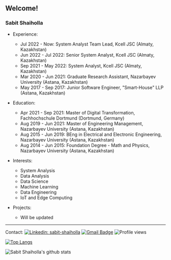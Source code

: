 ## Welcome!

<!--
**sabit-shaiholla/sabit-shaiholla** is a ✨ _special_ ✨ repository because its `README.md` (this file) appears on your GitHub profile.-->
### Sabit Shaiholla 

+ Experience: 
    - Jul 2022 - Now: System Analyst Team Lead, Kcell JSC (Almaty, Kazakhstan)
    - Jun 2022 - Jul 2022: Senior System Analyst, Kcell JSC (Almaty, Kazakhstan)
    - Sep 2021 - May 2022: System Analyst, Kcell JSC (Almaty, Kazakhstan)
    - Mar 2020 - Jun 2021: Graduate Research Assistant, Nazarbayev University (Astana, Kazakhstan)
    - May 2017 - Sep 2017: Junior Software Engineer, "Smart-House" LLP (Astana, Kazakhstan)

+ Education: 
    - Apr 2021 - Sep 2021: Master of Digital Transformation, Fachhochschule Dortmund (Dortmund, Germany)
    - Aug 2019 - Jun 2021: Master of Engineering Management, Nazarbayev University (Astana, Kazakhstan)
    - Aug 2015 - Jun 2019: BEng in Electrical and Electronic Engineering, Nazarbayev University (Astana, Kazakhstan)
    - Aug 2014 - Jun 2015: Foundation Degree - Math and Physics, Nazarbayev University (Astana, Kazakhstan)

+ Interests: 
    - System Analysis
    - Data Analysis
    - Data Science
    - Machine Learning
    - Data Engineering
    - IoT and Edge Computing

+ Projects:
    - Will be updated

---
Contact:
[![Linkedin: sabit-shaiholla](https://img.shields.io/badge/-Sabit%20Shaiholla-blue?style=flat-square&logo=Linkedin&logoColor=white&link=https://www.linkedin.com/in/sabit-shaiholla/)](https://www.linkedin.com/in/sabit-shaiholla/)
[![Gmail Badge](https://img.shields.io/badge/Gmail-d14836?style=flat-square&logo=Gmail&logoColor=white&link=mailto:sabit.shaiholla@nu.edu.kz)](mailto:sabit.shaiholla@nu.edu.kz)
![Profile views](https://gpvc.arturio.dev/sabit-shaiholla)

[![Top Langs](https://github-readme-stats-sigma-five.vercel.app/api/top-langs/?username=sabit-shaiholla&layout=compact)](https://github.com/sabit-shaiholla/github-readme-stats)

![Sabit Shaiholla's github stats](https://github-readme-stats-sigma-five.vercel.app/api?username=sabit-shaiholla&show_icons=true&hide_border=true)
